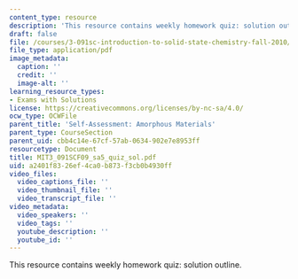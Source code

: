 ```yaml
---
content_type: resource
description: 'This resource contains weekly homework quiz: solution outline.'
draft: false
file: /courses/3-091sc-introduction-to-solid-state-chemistry-fall-2010/a2401f8326ef4ca0b873f3cb0b4930ff_MIT3_091SCF09_sa5_quiz_sol.pdf
file_type: application/pdf
image_metadata:
  caption: ''
  credit: ''
  image-alt: ''
learning_resource_types:
- Exams with Solutions
license: https://creativecommons.org/licenses/by-nc-sa/4.0/
ocw_type: OCWFile
parent_title: 'Self-Assessment: Amorphous Materials'
parent_type: CourseSection
parent_uid: cbb4c14e-67cf-57ab-0634-902e7e8953ff
resourcetype: Document
title: MIT3_091SCF09_sa5_quiz_sol.pdf
uid: a2401f83-26ef-4ca0-b873-f3cb0b4930ff
video_files:
  video_captions_file: ''
  video_thumbnail_file: ''
  video_transcript_file: ''
video_metadata:
  video_speakers: ''
  video_tags: ''
  youtube_description: ''
  youtube_id: ''
---
```

This resource contains weekly homework quiz: solution outline.